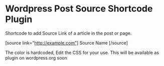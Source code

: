 Wordpress Post Source Shortcode Plugin
================

Shortcode to add Source Link of a article in the post or page.

[source link="http://example.com"] Source Name [/source]


The color is hardcoded, Edit the CSS for your use. This will be available as plugin on wordpress.org soon
